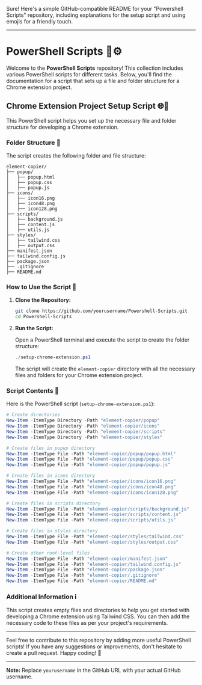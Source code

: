 Sure! Here's a simple GitHub-compatible README for your "Powershell Scripts" repository, including explanations for the setup script and using emojis for a friendly touch.

---

# PowerShell Scripts 📜⚙️

Welcome to the **PowerShell Scripts** repository! This collection includes various PowerShell scripts for different tasks. Below, you'll find the documentation for a script that sets up a file and folder structure for a Chrome extension project.

## Chrome Extension Project Setup Script 🌐🔧

This PowerShell script helps you set up the necessary file and folder structure for developing a Chrome extension.

### Folder Structure 📁

The script creates the following folder and file structure:

```
element-copier/
├── popup/
│   ├── popup.html
│   ├── popup.css
│   ├── popup.js
├── icons/
│   ├── icon16.png
│   ├── icon48.png
│   ├── icon128.png
├── scripts/
│   ├── background.js
│   ├── content.js
│   ├── utils.js
├── styles/
│   ├── tailwind.css
│   ├── output.css
├── manifest.json
├── tailwind.config.js
├── package.json
├── .gitignore
├── README.md
```

### How to Use the Script 🚀

1. **Clone the Repository:**

    ```bash
    git clone https://github.com/yourusername/Powershell-Scripts.git
    cd Powershell-Scripts
    ```

2. **Run the Script:**

    Open a PowerShell terminal and execute the script to create the folder structure:

    ```powershell
    ./setup-chrome-extension.ps1
    ```

    The script will create the `element-copier` directory with all the necessary files and folders for your Chrome extension project.

### Script Contents 📜

Here is the PowerShell script (`setup-chrome-extension.ps1`):

```powershell
# Create directories
New-Item -ItemType Directory -Path "element-copier/popup"
New-Item -ItemType Directory -Path "element-copier/icons"
New-Item -ItemType Directory -Path "element-copier/scripts"
New-Item -ItemType Directory -Path "element-copier/styles"

# Create files in popup directory
New-Item -ItemType File -Path "element-copier/popup/popup.html"
New-Item -ItemType File -Path "element-copier/popup/popup.css"
New-Item -ItemType File -Path "element-copier/popup/popup.js"

# Create files in icons directory
New-Item -ItemType File -Path "element-copier/icons/icon16.png"
New-Item -ItemType File -Path "element-copier/icons/icon48.png"
New-Item -ItemType File -Path "element-copier/icons/icon128.png"

# Create files in scripts directory
New-Item -ItemType File -Path "element-copier/scripts/background.js"
New-Item -ItemType File -Path "element-copier/scripts/content.js"
New-Item -ItemType File -Path "element-copier/scripts/utils.js"

# Create files in styles directory
New-Item -ItemType File -Path "element-copier/styles/tailwind.css"
New-Item -ItemType File -Path "element-copier/styles/output.css"

# Create other root-level files
New-Item -ItemType File -Path "element-copier/manifest.json"
New-Item -ItemType File -Path "element-copier/tailwind.config.js"
New-Item -ItemType File -Path "element-copier/package.json"
New-Item -ItemType File -Path "element-copier/.gitignore"
New-Item -ItemType File -Path "element-copier/README.md"
```

### Additional Information ℹ️

This script creates empty files and directories to help you get started with developing a Chrome extension using Tailwind CSS. You can then add the necessary code to these files as per your project's requirements.

---

Feel free to contribute to this repository by adding more useful PowerShell scripts! If you have any suggestions or improvements, don't hesitate to create a pull request. Happy coding! 🎉

---

**Note:** Replace `yourusername` in the GitHub URL with your actual GitHub username.

